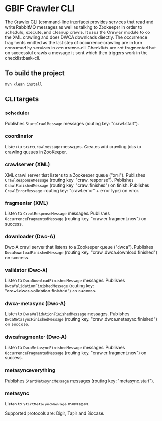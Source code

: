 # GBIF Crawler CLI

The Crawler CLI (command-line interface) provides services that read and write RabbitMQ messages as well as talking
to Zookeeper in order to schedule, execute, and cleanup crawls. It uses the Crawler module to do the XML crawling and
 does DWCA downloads directly. The occurrence fragments emitted as the last step of occurrence crawling are in turn
 consumed by services in occurrence-cli. Checklists are not fragmented but on successful crawls a message is sent which
 then triggers work in the checklistbank-cli.

## To build the project
```
mvn clean install
```

## CLI targets
### scheduler
Publishes `StartCrawlMessage` messages (routing key: "crawl.start").

### coordinator
Listen to `StartCrawlMessage` messages.
Creates add crawling jobs to crawling queues in ZooKeeper.

### crawlserver (XML)
XML crawl server that listens to a Zookeeper queue ("xml").
Publishes `CrawlResponseMessage` (routing key: "crawl.response").
Publishes `CrawlFinishedMessage` (routing key: "crawl.finished") on finish.
Publishes `CrawlErrorMessage` (routing key: "crawl.error" + errorType) on error.

### fragmenter (XML)
Listen to `CrawlResponseMessage` messages.
Publishes `OccurrenceFragmentedMessage` (routing key: "crawler.fragment.new") on success.

### downloader (Dwc-A)
Dwc-A crawl server that listens to a Zookeeper queue ("dwca").
Publishes `DwcaDownloadFinishedMessage` (routing key: "crawl.dwca.download.finished") on success.

### validator (Dwc-A)
Listen to `DwcaDownloadFinishedMessage` messages.
Publishes `DwcaValidationFinishedMessage` (routing key: "crawl.dwca.validation.finished") on success.

### dwca-metasync (Dwc-A)
Listen to `DwcaValidationFinishedMessage` messages.
Publishes `DwcaMetasyncFinishedMessage` (routing key: "crawl.dwca.metasync.finished") on success.

### dwcafragmenter (Dwc-A)
Listen to `DwcaMetasyncFinishedMessage` messages.
Publishes `OccurrenceFragmentedMessage` (routing key: "crawler.fragment.new") on success.


### metasynceverything
Publishes `StartMetasyncMessage` messages (routing key: "metasync.start").

### metasync
Listen to `StartMetasyncMessage` messages.

Supported protocols are: Digir, Tapir and Biocase.


